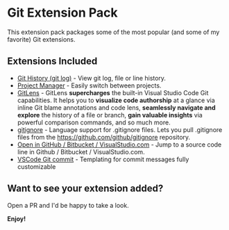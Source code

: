 # Git Extension Pack

This extension pack packages some of the most popular (and some of my favorite) Git extensions.

## Extensions Included

* [Git History (git log)](https://marketplace.visualstudio.com/items?itemName=donjayamanne.githistory) - View git log, file or line history.
* [Project Manager](https://marketplace.visualstudio.com/items?itemName=alefragnani.project-manager) - Easily switch between projects.
* [GitLens](https://marketplace.visualstudio.com/items?itemName=eamodio.gitlens) - GitLens **supercharges** the built-in Visual Studio Code Git capabilities. It helps you to **visualize code authorship** at a glance via inline Git blame annotations and code lens, **seamlessly navigate and explore** the history of a file or branch, **gain valuable insights** via powerful comparison commands, and so much more.
* [gitignore](https://marketplace.visualstudio.com/items?itemName=codezombiech.gitignore) - Language support for .gitignore files. Lets you pull .gitignore files from the https://github.com/github/gitignore repository.  
* [Open in GitHub / Bitbucket / VisualStudio.com](https://marketplace.visualstudio.com/items?itemName=ziyasal.vscode-open-in-github) - Jump to a source code line in Github / Bitbucket / VisualStudio.com.  
* [VSCode Git commit](https://marketplace.visualstudio.com/items?itemName=rioukkevin.vscode-git-commit) - Templating for commit messages fully customizable  

## Want to see your extension added?

Open a PR and I'd be happy to take a look.

**Enjoy!**
